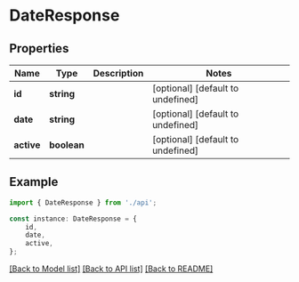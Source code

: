 # DateResponse


## Properties

Name | Type | Description | Notes
------------ | ------------- | ------------- | -------------
**id** | **string** |  | [optional] [default to undefined]
**date** | **string** |  | [optional] [default to undefined]
**active** | **boolean** |  | [optional] [default to undefined]

## Example

```typescript
import { DateResponse } from './api';

const instance: DateResponse = {
    id,
    date,
    active,
};
```

[[Back to Model list]](../README.md#documentation-for-models) [[Back to API list]](../README.md#documentation-for-api-endpoints) [[Back to README]](../README.md)
